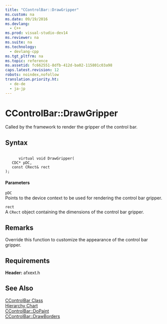 ```yaml
---
title: "CControlBar::DrawGripper"
ms.custom: na
ms.date: 09/19/2016
ms.devlang: 
  - C++
ms.prod: visual-studio-dev14
ms.reviewer: na
ms.suite: na
ms.technology: 
  - devlang-cpp
ms.tgt_pltfrm: na
ms.topic: reference
ms.assetid: fc662551-8dfb-412d-ba02-115801c03a98
caps.latest.revision: 12
robots: noindex,nofollow
translation.priority.ht: 
  - de-de
  - ja-jp
---
```

# CControlBar::DrawGripper
Called by the framework to render the gripper of the control bar.  
  
## Syntax  
  
```  
  
      virtual void DrawGripper(  
   CDC* pDC,  
   const CRect& rect   
);  
```  
  
#### Parameters  
 `pDC`  
 Points to the device context to be used for rendering the control bar gripper.  
  
 `rect`  
 A `CRect` object containing the dimensions of the control bar gripper.  
  
## Remarks  
 Override this function to customize the appearance of the control bar gripper.  
  
## Requirements  
 **Header:** afxext.h  
  
## See Also  
 [CControlBar Class](../vs140/CControlBar-Class.md)   
 [Hierarchy Chart](../vs140/Hierarchy-Chart.md)   
 [CControlBar::DoPaint](../vs140/CControlBar--DoPaint.md)   
 [CControlBar::DrawBorders](../vs140/CControlBar--DrawBorders.md)